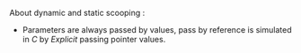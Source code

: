 
About dynamic and static scooping :
- Parameters are always passed by values, pass by reference is simulated in *C* by *Explicit* passing pointer values.